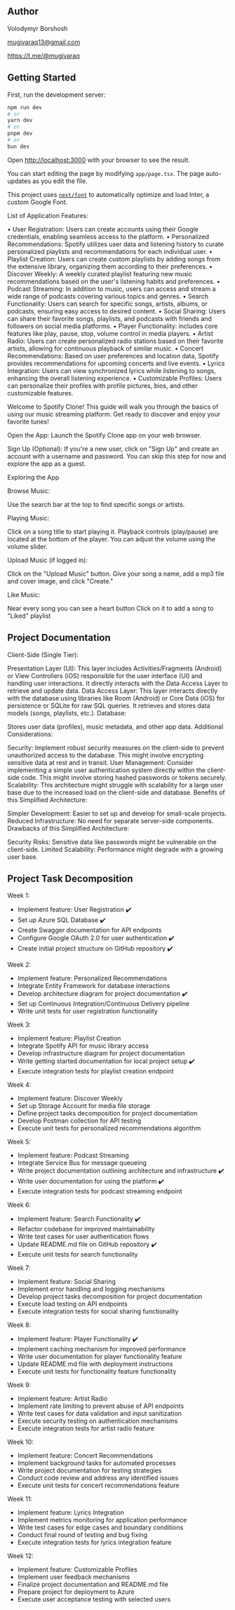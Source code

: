 ## Author
Volodymyr Borshosh

mugivaraq13@gmail.com

https://t.me/@mugivaraq

## Getting Started

First, run the development server:

```bash
npm run dev
# or
yarn dev
# or
pnpm dev
# or
bun dev
```

Open [http://localhost:3000](http://localhost:3000) with your browser to see the result.

You can start editing the page by modifying `app/page.tsx`. The page auto-updates as you edit the file.

This project uses [`next/font`](https://nextjs.org/docs/basic-features/font-optimization) to automatically optimize and load Inter, a custom Google Font.

List of Application Features:

• User Registration: Users can create accounts using their Google credentials, enabling seamless access to the platform.
• Personalized Recommendations: Spotify utilizes user data and listening history to curate personalized playlists and recommendations for each individual user.
• Playlist Creation: Users can create custom playlists by adding songs from the extensive library, organizing them according to their preferences.
• Discover Weekly: A weekly curated playlist featuring new music recommendations based on the user's listening habits and preferences.
• Podcast Streaming: In addition to music, users can access and stream a wide range of podcasts covering various topics and genres.
• Search Functionality: Users can search for specific songs, artists, albums, or podcasts, ensuring easy access to desired content.
• Social Sharing: Users can share their favorite songs, playlists, and podcasts with friends and followers on social media platforms.
• Player Functionality: includes core features like play, pause, stop, volume control in media players.
• Artist Radio: Users can create personalized radio stations based on their favorite artists, allowing for continuous playback of similar music.
• Concert Recommendations: Based on user preferences and location data, Spotify provides recommendations for upcoming concerts and live events.
• Lyrics Integration: Users can view synchronized lyrics while listening to songs, enhancing the overall listening experience.
• Customizable Profiles: Users can personalize their profiles with profile pictures, bios, and other customizable features.


Welcome to Spotify Clone!
This guide will walk you through the basics of using our music streaming platform. Get ready to discover and enjoy your favorite tunes!

Open the App: Launch the Spotify Clone app on your web browser.

Sign Up (Optional): If you're a new user, click on "Sign Up" and create an account with a username and password. You can skip this step for now and explore the app as a guest.

Exploring the App

Browse Music:

Use the search bar at the top to find specific songs or artists.

Playing Music:

Click on a song title to start playing it.
Playback controls (play/pause) are located at the bottom of the player.
You can adjust the volume using the volume slider.

Upload Music (if logged in):

Click on the "Upload Music" button.
Give your song a name, add a mp3 file and cover image, and click "Create."

Like Music:

Near every song you can see a heart button
Click on it to add a song to "Liked" playlist

## Project Documentation
Client-Side (Single Tier):

Presentation Layer (UI):
This layer includes Activities/Fragments (Android) or View Controllers (iOS) responsible for the user interface (UI) and handling user interactions.
It directly interacts with the Data Access Layer to retrieve and update data.
Data Access Layer:
This layer interacts directly with the database using libraries like Room (Android) or Core Data (iOS) for persistence or SQLite for raw SQL queries.
It retrieves and stores data models (songs, playlists, etc.).
Database:

Stores user data (profiles), music metadata, and other app data.
Additional Considerations:

Security: Implement robust security measures on the client-side to prevent unauthorized access to the database. This might involve encrypting sensitive data at rest and in transit.
User Management: Consider implementing a simple user authentication system directly within the client-side code. This might involve storing hashed passwords or tokens securely.
Scalability: This architecture might struggle with scalability for a large user base due to the increased load on the client-side and database.
Benefits of this Simplified Architecture:

Simpler Development: Easier to set up and develop for small-scale projects.
Reduced Infrastructure: No need for separate server-side components.
Drawbacks of this Simplified Architecture:

Security Risks: Sensitive data like passwords might be vulnerable on the client-side.
Limited Scalability: Performance might degrade with a growing user base.


## Project Task Decomposition

Week 1: 

- Implement feature: User Registration ✔️
- Set up Azure SQL Database ✔️
- Create Swagger documentation for API endpoints 
- Configure Google OAuth 2.0 for user authentication ✔️
- Create initial project structure on GitHub repository ✔️

 
Week 2: 

- Implement feature: Personalized Recommendations 
- Integrate Entity Framework for database interactions 
- Develop architecture diagram for project documentation ✔️
- Set up Continuous Integration/Continuous Delivery pipeline 
- Write unit tests for user registration functionality 

 

Week 3: 

- Implement feature: Playlist Creation 
- Integrate Spotify API for music library access 
- Develop infrastructure diagram for project documentation 
- Write getting started documentation for local project setup ✔️
- Execute integration tests for playlist creation endpoint 

 

Week 4: 

- Implement feature: Discover Weekly 
- Set up Storage Account for media file storage 
- Define project tasks decomposition for project documentation 
- Develop Postman collection for API testing 
- Execute unit tests for personalized recommendations algorithm 

 

Week 5: 

- Implement feature: Podcast Streaming 
- Integrate Service Bus for message queueing 
- Write project documentation outlining architecture and infrastructure ✔️
- Write user documentation for using the platform ✔️
- Execute integration tests for podcast streaming endpoint 

 

Week 6: 

- Implement feature: Search Functionality ✔️
- Refactor codebase for improved maintainability 
- Write test cases for user authentication flows 
- Update README.md file on GitHub repository ✔️
- Execute unit tests for search functionality 

 

Week 7: 

- Implement feature: Social Sharing 
- Implement error handling and logging mechanisms 
- Develop project tasks decomposition for project documentation 
- Execute load testing on API endpoints 
- Execute integration tests for social sharing functionality 

 

Week 8: 

- Implement feature: Player Functionality ✔️
- Implement caching mechanism for improved performance 
- Write user documentation for player functionality feature 
- Update README.md file with deployment instructions 
- Execute unit tests for functionality feature functionality 

 

Week 9: 

- Implement feature: Artist Radio 
- Implement rate limiting to prevent abuse of API endpoints 
- Write test cases for data validation and input sanitization 
- Execute security testing on authentication mechanisms 
- Execute integration tests for artist radio feature 

 

Week 10: 

- Implement feature: Concert Recommendations 
- Implement background tasks for automated processes 
- Write project documentation for testing strategies 
- Conduct code review and address any identified issues 
- Execute unit tests for concert recommendations feature 

 

Week 11: 

- Implement feature: Lyrics Integration 
- Implement metrics monitoring for application performance 
- Write test cases for edge cases and boundary conditions 
- Conduct final round of testing and bug fixing 
- Execute integration tests for lyrics integration feature 

 

Week 12: 

- Implement feature: Customizable Profiles 
- Implement user feedback mechanisms 
- Finalize project documentation and README.md file 
- Prepare project for deployment to Azure 
- Execute user acceptance testing with selected users 
